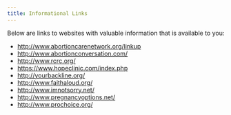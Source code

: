 ```yaml
---
title: Informational Links
---
```


Below are links to websites with valuable information that is available
to you:

- <http://www.abortioncarenetwork.org/linkup>
- <http://www.abortionconversation.com/>
- <http://www.rcrc.org/>
- <https://www.hopeclinic.com/index.php>
- <http://yourbackline.org/>
- <http://www.faithaloud.org/>
- <http://www.imnotsorry.net/>
- <http://www.pregnancyoptions.net/>
- <http://www.prochoice.org/>

